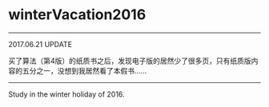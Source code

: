 # winterVacation2016

---

2017.06.21 UPDATE

买了算法（第4版）的纸质书之后，发现电子版的居然少了很多页，只有纸质版内容的五分之一，没想到我居然看了本假书……

---

Study in the winter holiday of 2016.